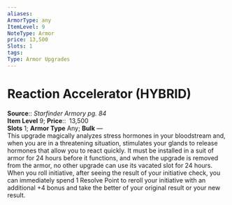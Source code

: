 ```yaml
---
aliases: 
ArmorType: any
ItemLevel: 9
NoteType: Armor
price: 13,500
Slots: 1
tags: 
Type: Armor Upgrades
---
```


# Reaction Accelerator (HYBRID)

**Source**:: _Starfinder Armory pg. 84_  
**Item Level** 9;
**Price**::  13,500  
**Slots** 1; **Armor Type** Any; **Bulk** —  
This upgrade magically analyzes stress hormones in your bloodstream and, when you are in a threatening situation, stimulates your glands to release hormones that allow you to react quickly. It must be installed in a suit of armor for 24 hours before it functions, and when the upgrade is removed from the armor, no other upgrade can use its vacated slot for 24 hours. When you roll initiative, after seeing the result of your initiative check, you can immediately spend 1 Resolve Point to reroll your initiative with an additional +4 bonus and take the better of your original result or your new result.
